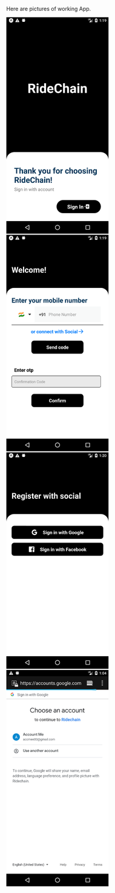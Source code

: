 Here are pictures of working App.

<img src="images/1.png" width="270" height="570"> <img src="images/2.png" width="270" height="570"> 
<img src="images/3.1.png" width="270" height="570"> <img src="images/3.2.png" width="270" height="570">
